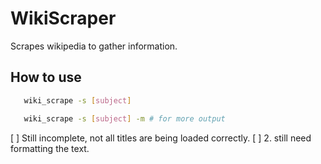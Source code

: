 # WikiScraper

Scrapes wikipedia to gather information.

## How to use

```sh
   wiki_scrape -s [subject]
```

```bash
   wiki_scrape -s [subject] -m # for more output
```

[ ] Still incomplete, not all titles are being loaded correctly.
[ ] 2. still need formatting the text.
